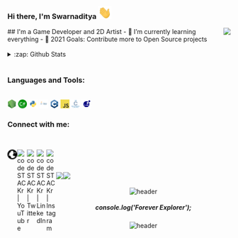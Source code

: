 ### Hi there, I'm  Swarnaditya <img src="https://raw.githubusercontent.com/ABSphreak/ABSphreak/master/gifs/Hi.gif" width="30px"></h2><img  align='right' src="https://i.ibb.co/5x52S7h/Coffee-bitmoji.png"> 
<!--**DemonKingSwarn/DemonKingSwarn** is a ✨ _special_ ✨ repository because its `README.md` (this file) appears on your GitHub profile.**--!>
## I'm a Game Developer and 2D Artist

- 🌱 I’m currently learning everything
- 🥅 2021 Goals: Contribute more to Open Source projects


<!--  ### Spotify Playing 🎧

[<img src="https://now-playing-codestackr.vercel.app/api/spotify-playing" alt="ZiyodovAnvar Spotify Playing" width="350" />](https://open.spotify.com/user/swyqyimdc12jajde4vpwd2x1b) -->

<br/>         
<br/>

<details>
  <summary>:zap: Github Stats</summary>

  <img align="left" alt="codeSTACKr's Github Stats" src="https://readme-stats-beta.vercel.app/api?username=demonkingswarn&icons=true&hide_border=true&theme=tokyonight&include_all_commits=true&count_private=true" />

</details>
<br />
<h3>Languages and Tools:</h3>
<br>
<code><img height="20" src="https://raw.githubusercontent.com/github/explore/80688e429a7d4ef2fca1e82350fe8e3517d3494d/topics/nodejs/nodejs.png"></code>  
 <code><img height="20" src="https://raw.githubusercontent.com/github/explore/80688e429a7d4ef2fca1e82350fe8e3517d3494d/topics/csharp/csharp.png"></code>   
<code><img height="20" src="https://raw.githubusercontent.com/github/explore/80688e429a7d4ef2fca1e82350fe8e3517d3494d/topics/python/python.png"></code>  
<code><img height="20" src="https://raw.githubusercontent.com/github/explore/80688e429a7d4ef2fca1e82350fe8e3517d3494d/topics/java/java.png"></code>  
<code><img height="20" src="https://raw.githubusercontent.com/github/explore/80688e429a7d4ef2fca1e82350fe8e3517d3494d/topics/cpp/cpp.png"></code>  
 <code><img height="20" src="https://raw.githubusercontent.com/github/explore/80688e429a7d4ef2fca1e82350fe8e3517d3494d/topics/javascript/javascript.png"></code>
 <code><img height="20" src="https://raw.githubusercontent.com/github/explore/80688e429a7d4ef2fca1e82350fe8e3517d3494d/topics/c/c.png"></code>   
  <code><img height="20" src="https://raw.githubusercontent.com/github/explore/80688e429a7d4ef2fca1e82350fe8e3517d3494d/topics/lua/lua.png"></code>   

<br />

### Connect with me:
<br />

[<img align="left" alt="" width="22px" src="https://raw.githubusercontent.com/iconic/open-iconic/master/svg/globe.svg" />][website]
[<img align="left" alt="codeSTACKr | YouTube" width="22px" src="https://cdn.jsdelivr.net/npm/simple-icons@v3/icons/youtube.svg" />][youtube]
[<img align="left" alt="codeSTACKr | Twitter" width="22px" src="https://cdn.jsdelivr.net/npm/simple-icons@v3/icons/twitter.svg" />][twitter]
[<img align="left" alt="codeSTACKr | LinkedIn" width="22px" src="https://cdn.jsdelivr.net/npm/simple-icons@v3/icons/linkedin.svg" />][linkedin]
[<img align="left" alt="codeSTACKr | Instagram" width="22px" src="https://cdn.jsdelivr.net/npm/simple-icons@v3/icons/instagram.svg" />][instagram]

<br />                    
                                                          
<br />

[website]: https://demonkingswarn.is-a.dev/
[twitter]: https://twitter.com/DemonKingSwarn?s=09
[youtube]: https://www.youtube.com/channel/UCC1yT9JzYwz6dDwLM-KWt0A?sub_confirmation=1
[instagram]: https://www.instagram.com/demonkingswarn
[linkedin]: https://www.linkedin.com/in/swarnaditya-singh-9bb732205/

<br />
<img src="https://github-readme-stats.vercel.app/api?username=demonkingswarn&show_icons=true&theme=tokyonight&count_private=true" width="54.4%"><img src="https://github-readme-stats.vercel.app/api/top-langs/?username=demonkingswarn&layout=compact&theme=tokyonight" width="45.6%">

<p align="center">
  <img align="center" width="5%" src="https://dev-to-uploads.s3.amazonaws.com/i/6mlc1xjw8c5i762zgq0i.gif" alt="header"/>
  <br>
  <h5 align="center">console.log('Forever Explorer');</h5>
</p>

<p align="center">
  <img src="https://raw.githubusercontent.com/Mr-Perfectuz/Mr-Perfectuz/master/header.png" alt="header"/>
</p>

